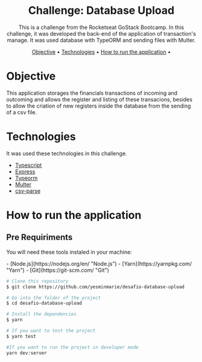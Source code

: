 <h1 align="center">Challenge: Database Upload</h1>

<p align="center">This is a challenge from the Rocketseat GoStack Bootcamp. In this challenge, it was developed the back-end of the application of transaction's manage. 
It was used database with TypeORM and sending files with Multer.</p>

<p align="center">
 <a href="#objective">Objective</a> •
 <a href="#technologies">Technologies</a> •
 <a href="#how-to-run">How to run the application</a> • 
</p>

<h1 id="objective">Objective</h1>
</p>This application storages the financials transactions of incoming and outcoming and allows the register and listing of these transacions, 
besides to allow the criation of new registers inside the database from the sending of a csv file.</p>

<h1 id="technologies">Technologies</h1>

<p>It was used these technologies in this challenge.</p>

- [Typescript](https://www.typescriptlang.org/ "Typescript")
- [Express](http://expressjs.com/ "Express")
- [Typeorm](https://typeorm.io/#/ "Typeorm")
- [Multer](https://github.com/expressjs/multer "Multer")
- [csv-parse](https://csv.js.org/parse/ "csv-parse")

<h1 id="how-to-run">How to run the application</h1>

<h2>Pre Requiriments</h2>

<p>You will need these tools instaled in your machine:</p>
- [Node.js](https://nodejs.org/en/ "Node.js") 
- [Yarn](https://yarnpkg.com/ "Yarn") 
- [Git](https://git-scm.com/ "Git")

```bash
# Clone this repository
$ git clone https://github.com/yesminmarie/desafio-database-upload

# Go into the folder of the project
$ cd desafio-database-upload

# Install the dependencies
$ yarn

# If you want to test the project
$ yarn test

#If you want to run the project in developer mode
yarn dev:server
```

